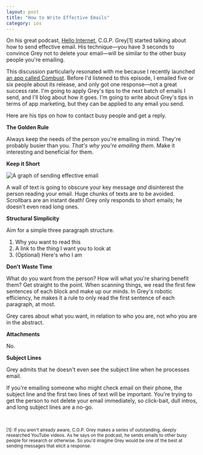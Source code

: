 ```yaml
---
layout: post
title: "How to Write Effective Emails"
category: ios
---
```


On his great podcast, [Hello Internet][hi], C.G.P. Grey[1] started talking about how to send effective email. His technique—you have 3 seconds to convince Grey not to delete your email—will be similar to the other busy people you're emailing.

This discussion particularly resonated with me because I recently launched [an app called Combust][combust]. Before I'd listened to this episode, I emailed five or six people about its release, and only got one response—not a great success rate. I'm going to apply Grey's tips to the next batch of emails I send, and I'll blog about how it goes. I'm going to write about Grey's tips in terms of app marketing, but they can be applied to any email you send.

Here are his tips on how to contact busy people and get a reply.

**The Golden Rule**

Always keep the needs of the person you're emailing in mind. They're probably busier than you. *That's why you're emailing them*. Make it interesting and beneficial for them.

**Keep it Short**

![A graph of sending effective email](http://i.imgur.com/5q60J25.jpg)

A wall of text is going to obscure your key message *and* disinterest the person reading your email. Huge chunks of texts are to be avoided. Scrollbars are an instant death! Grey only responds to short emails; he doesn't even read long ones.

**Structural Simplicity**

Aim for a simple three paragraph structure.

1. Why you want to read this
2. A link to the thing I want you to look at
3. (Optional) Here's who I am

**Don't Waste Time**

What do you want from the person? How will what you're sharing benefit them? Get straight to the point. When scanning things, we read the first few sentences of each block and make up our minds. In Grey's robotic efficiency, he makes it a rule to only read the first sentence of each paragraph, at most.

Grey cares about what you want, in relation to who you are, not who you are in the abstract.

**Attachments**

No.

**Subject Lines**

Grey admits that he doesn't even see the subject line when he processes email.

If you're emailing someone who might check email on their phone, the subject line and the first two lines of text will be important. You're trying to get the person to not delete your email immediately, so click-bait, dull intros, and long subject lines are a no-go.

<br/>

<small>[1]: If you aren't already aware, C.G.P. Grey makes a series of outstanding, deeply researched YouTube videos. As he says on the podcast, he sends emails to other busy people for research or otherwise. So you'd imagine Grey would be one of the best at sending messages that elicit a response.</small>

[hi]: http://www.hellointernet.fm/podcast/6
[combust]: http://combustapp.com